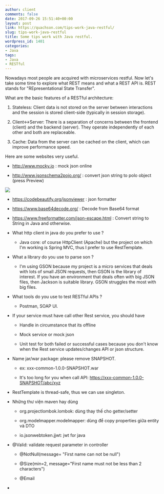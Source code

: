 ```yaml
---
author: client
comments: false
date: 2017-09-26 15:51:40+00:00
layout: post
link: https://quachson.com/tips-work-java-restful/
slug: tips-work-java-restful
title: Some tips work with Java restful.
wordpress_id: 1401
categories:
- Java
tags:
- Java
- RESTful
---
```


Nowadays most people are acquired with microservices restful. Now let's take some time to explore what REST means and what a REST API is. REST stands for "REpresentational State Transfer".

What are the basic features of a RESTful architecture:



 	
  1. Stateless: Client data is not stored on the server between interactions and the session is stored client-side (typically in session storage).

 	
  2. Client<->Server: There is a separation of concerns between the frontend (client) and the backend (server). They operate independently of each other and both are replaceable.

 	
  3. Cache: Data from the server can be cached on the client, which can improve performance speed.


Here are some websites very useful.

 	
  * http://www.mocky.io : mock json online

 	
  * http://www.jsonschema2pojo.org/ : convert json string to polo object (press Preview)


![](https://quachson.com/wp-content/uploads/jsonschema2pojo-300x287.png)



 	
  * https://codebeautify.org/jsonviewer : json formatter

 	
  * https://www.base64decode.org/ : Decode from Base64 format

 	
  * https://www.freeformatter.com/json-escape.html : Convert string to String in Java and otherwise.

 	
  * What http client in java do you prefer to use ?

 	
    * Java core: of course HttpClient (Apache) but the project on which I'm working is Spring MVC, thus I prefer to use RestTemplate.




 	
  * What a library do you use to parse son ?

 	
    * I'm using GSON because my project is a micro services that deals with lots of small JSON requests, then GSON is the library of interest. If you have an environment that deals often with big JSON files, then Jackson is suitable library. GSON struggles the most with big files.




 	
  * What tools do you use to test RESTful APIs ?

 	
    * Postman, SOAP UI.




 	
  * If your service must have call other Rest service, you should have

 	
    * Handle in circumstance that its offline

 	
    * Mock service or mock json

 	
    * Unit test for both failed or successful cases because you don't know when the Rest service updates/changes API or json structure.




 	
  * Name jar/war package: please remove SNAPSHOT.

 	
    * ex: xxx-common-1.0.0-SNAPSHOT.war

 	
    * It's too long for you when call API: https://xxx-common-1.0.0-SNAPSHOT/abc/xyz




 	
  * RestTemplate is thread-safe, thus we can use singleton.

 	
  * Những thư viện maven hay dùng

 	
    * org.projectlombok.lombok: dùng thay thế cho getter/setter

 	
    * org.modelmapper.modelmapper: dùng để copy properties giữa entity và DTO

 	
    * io.jsonwebtoken.jjwt: jwt for java




 	
  * @Valid: validate request parameter in controller

 	
    * @NotNull(message= "First name can not be null")

 	
    * @Size(min=2, message="First name must not be less than 2 characters")

 	
    * @Email




 	
  * 

